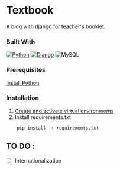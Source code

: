 # Textbook
A blog with django for teacher's booklet.

### Built With
[![Python](https://img.shields.io/badge/-Python-25383e?style=flat&logo=python)](https://www.python.org/)
[![Django](https://img.shields.io/badge/-Django-25383e?style=flat&logo=django&logoColor=092E20)](https://www.djangoproject.com/)
![MySQL](https://img.shields.io/badge/-SQL-25383e?&logo=MySQL)

### Prerequisites
<a href="https://www.python.org/downloads/">Install Python</a>
### Installation
1. <a href="https://docs.python.org/3/tutorial/venv.html ">Create and activate virtual environments</a>
2. Install requirements.txt
```sh
    pip install -r requirements.txt
   ```

## TO DO :
- [ ] Internationalization

